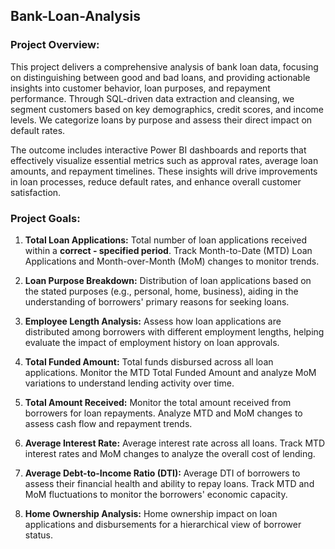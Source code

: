 ## Bank-Loan-Analysis

### Project Overview:

This project delivers a comprehensive analysis of bank loan data, focusing on distinguishing between good and bad loans, and providing actionable insights into customer behavior, loan purposes, and repayment performance. Through SQL-driven data extraction and cleansing, we segment customers based on key demographics, credit scores, and income levels. We categorize loans by purpose and assess their direct impact on default rates. 

The outcome includes interactive Power BI dashboards and reports that effectively visualize essential metrics such as approval rates, average loan amounts, and repayment timelines. These insights will drive improvements in loan processes, reduce default rates, and enhance overall customer satisfaction.

### Project Goals:

1. **Total Loan Applications:** Total number of loan applications received within a **correct - specified period**. Track Month-to-Date (MTD) Loan Applications and Month-over-Month (MoM) changes to monitor trends.
2. **Loan Purpose Breakdown:** Distribution of loan applications based on the stated purposes (e.g., personal, home, business), aiding in the understanding of borrowers' primary reasons for seeking loans.
3. **Employee Length Analysis:** Assess how loan applications are distributed among borrowers with different employment lengths, helping evaluate the impact of employment history on loan approvals.
4. **Total Funded Amount:** Total funds disbursed across all loan applications. Monitor the MTD Total Funded Amount and analyze MoM variations to understand lending activity over time.
5. **Total Amount Received:** Monitor the total amount received from borrowers for loan repayments. Analyze MTD and MoM changes to assess cash flow and repayment trends.
6. **Average Interest Rate:** Average interest rate across all loans. Track MTD interest rates and MoM changes to analyze the overall cost of lending.
7. **Average Debt-to-Income Ratio (DTI):** Average DTI of borrowers to assess their financial health and ability to repay loans. Track MTD and MoM fluctuations to monitor the borrowers' economic capacity.

8. **Home Ownership Analysis:** Home ownership impact on loan applications and disbursements for a hierarchical view of borrower status.




